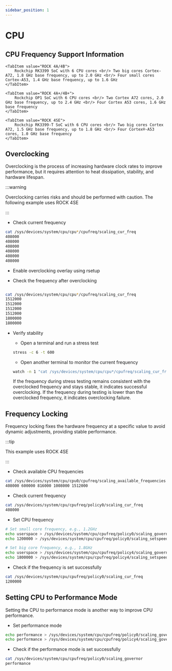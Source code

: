 ```yaml
---
sidebar_position: 1
---
```


# CPU

## CPU Frequency Support Information

<Tabs queryString="model">

    <TabItem value="ROCK 4A/4B">
        Rockchip RK3399 SoC with 6 CPU cores <br/> Two big cores Cortex-A72, 1.8 GHz base frequency, up to 2.0 GHz <br/> Four small cores Cortex-A53, 1.4 GHz base frequency, up to 1.6 GHz
    </TabItem>

    <TabItem value="ROCK 4A+/4B+">
        Rockchip OP1 SoC with 6 CPU cores <br/> Two Cortex A72 cores, 2.0 GHz base frequency, up to 2.4 GHz <br/> Four Cortex A53 cores, 1.6 GHz base frequency
    </TabItem>

    <TabItem value="ROCK 4SE">
        Rockchip RK3399-T SoC with 6 CPU cores <br/> Two big cores Cortex A72, 1.5 GHz base frequency, up to 1.8 GHz <br/> Four Cortex®-A53 cores, 1.0 GHz base frequency
    </TabItem>

</Tabs>

## Overclocking

Overclocking is the process of increasing hardware clock rates to improve performance, but it requires attention to heat dissipation, stability, and hardware lifespan.

:::warning

Overclocking carries risks and should be performed with caution. The following example uses ROCK 4SE

:::

- Check current frequency

```bash
cat /sys/devices/system/cpu/cpu*/cpufreq/scaling_cur_freq
408000
408000
408000
408000
408000
408000
```

- Enable overclocking overlay using rsetup

- Check the frequency after overclocking

```bash

cat /sys/devices/system/cpu/cpu*/cpufreq/scaling_cur_freq
1512000
1512000
1512000
1512000
1800000
1800000

```

- Verify stability

  - Open a terminal and run a stress test

  ```bash
  stress -c 6 -t 600
  ```

  - Open another terminal to monitor the current frequency

  ```bash
  watch -n 1 "cat /sys/devices/system/cpu/cpu*/cpufreq/scaling_cur_freq"
  ```

  If the frequency during stress testing remains consistent with the overclocked frequency and stays stable, it indicates successful overclocking. If the frequency during testing is lower than the overclocked frequency, it indicates overclocking failure.

## Frequency Locking

Frequency locking fixes the hardware frequency at a specific value to avoid dynamic adjustments, providing stable performance.

:::tip

This example uses ROCK 4SE

:::

- Check available CPU frequencies

```bash
cat /sys/devices/system/cpu/cpu0/cpufreq/scaling_available_frequencies
408000 600000 816000 1008000 1512000
```

- Check current frequency

```bash
cat /sys/devices/system/cpu/cpufreq/policy0/scaling_cur_freq
408000
```

- Set CPU frequency

```bash
# Set small core frequency, e.g., 1.2GHz
echo userspace > /sys/devices/system/cpu/cpufreq/policy0/scaling_governor
echo 1200000 > /sys/devices/system/cpu/cpufreq/policy0/scaling_setspeed

# Set big core frequency, e.g., 1.8GHz
echo userspace > /sys/devices/system/cpu/cpufreq/policy4/scaling_governor
echo 1800000 > /sys/devices/system/cpu/cpufreq/policy4/scaling_setspeed
```

- Check if the frequency is set successfully

```bash
cat /sys/devices/system/cpu/cpufreq/policy0/scaling_cur_freq
1200000
```

## Setting CPU to Performance Mode

Setting the CPU to performance mode is another way to improve CPU performance.

- Set performance mode

```bash
echo performance > /sys/devices/system/cpu/cpufreq/policy0/scaling_governor
echo performance > /sys/devices/system/cpu/cpufreq/policy4/scaling_governor
```

- Check if the performance mode is set successfully

```bash
cat /sys/devices/system/cpu/cpufreq/policy0/scaling_governor
performance
```
